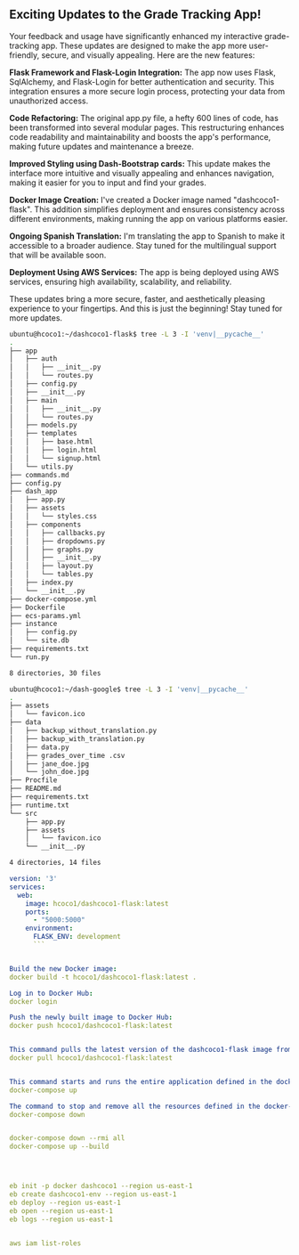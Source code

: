 ## Exciting Updates to the Grade Tracking App!

Your feedback and usage have significantly enhanced my interactive grade-tracking app. These updates are designed to make the app more user-friendly, secure, and visually appealing. Here are the new features:

**Flask Framework and Flask-Login Integration:** The app now uses Flask, SqlAlchemy, and Flask-Login for better authentication and security. This integration ensures a more secure login process, protecting your data from unauthorized access.

**Code Refactoring:** The original app.py file, a hefty 600 lines of code, has been transformed into several modular pages. This restructuring enhances code readability and maintainability and boosts the app's performance, making future updates and maintenance a breeze. 

**Improved Styling using Dash-Bootstrap cards:** This update makes the interface more intuitive and visually appealing and enhances navigation, making it easier for you to input and find your grades.

**Docker Image Creation:** I've created a Docker image named "dashcoco1-flask". This addition simplifies deployment and ensures consistency across different environments, making running the app on various platforms easier.

**Ongoing Spanish Translation:** I'm translating the app to Spanish to make it accessible to a broader audience. Stay tuned for the multilingual support that will be available soon.

**Deployment Using AWS Services:** The app is being deployed using AWS services, ensuring high availability, scalability, and reliability. 

These updates bring a more secure, faster, and aesthetically pleasing experience to your fingertips. And this is just the beginning! Stay tuned for more updates.


```bash
ubuntu@hcoco1:~/dashcoco1-flask$ tree -L 3 -I 'venv|__pycache__'
.
├── app
│   ├── auth
│   │   ├── __init__.py
│   │   └── routes.py
│   ├── config.py
│   ├── __init__.py
│   ├── main
│   │   ├── __init__.py
│   │   └── routes.py
│   ├── models.py
│   ├── templates
│   │   ├── base.html
│   │   ├── login.html
│   │   └── signup.html
│   └── utils.py
├── commands.md
├── config.py
├── dash_app
│   ├── app.py
│   ├── assets
│   │   └── styles.css
│   ├── components
│   │   ├── callbacks.py
│   │   ├── dropdowns.py
│   │   ├── graphs.py
│   │   ├── __init__.py
│   │   ├── layout.py
│   │   └── tables.py
│   ├── index.py
│   └── __init__.py
├── docker-compose.yml
├── Dockerfile
├── ecs-params.yml
├── instance
│   ├── config.py
│   └── site.db
├── requirements.txt
└── run.py

8 directories, 30 files
```


```bash
ubuntu@hcoco1:~/dash-google$ tree -L 3 -I 'venv|__pycache__'
.
├── assets
│   └── favicon.ico
├── data
│   ├── backup_without_translation.py
│   ├── backup_with_translation.py
│   ├── data.py
│   ├── grades_over_time .csv
│   ├── jane_doe.jpg
│   └── john_doe.jpg
├── Procfile
├── README.md
├── requirements.txt
├── runtime.txt
└── src
    ├── app.py
    ├── assets
    │   └── favicon.ico
    └── __init__.py

4 directories, 14 files
```



```yml
version: '3'
services:
  web:
    image: hcoco1/dashcoco1-flask:latest
    ports:
      - "5000:5000"
    environment:
      FLASK_ENV: development
      ```


Build the new Docker image:
docker build -t hcoco1/dashcoco1-flask:latest .

Log in to Docker Hub:
docker login

Push the newly built image to Docker Hub:
docker push hcoco1/dashcoco1-flask:latest


This command pulls the latest version of the dashcoco1-flask image from the Docker Hub repository owned by the user hcoco1. It ensures that the local Docker environment has the most recent version of the specified Docker image:
docker pull hcoco1/dashcoco1-flask:latest


This command starts and runs the entire application defined in the docker-compose.yml file. Docker Compose is a tool for defining and running multi-container Docker applications:
docker-compose up

The command to stop and remove all the resources defined in the docker-compose.yml file:
docker-compose down


docker-compose down --rmi all
docker-compose up --build




eb init -p docker dashcoco1 --region us-east-1
eb create dashcoco1-env --region us-east-1
eb deploy --region us-east-1
eb open --region us-east-1
eb logs --region us-east-1


aws iam list-roles


